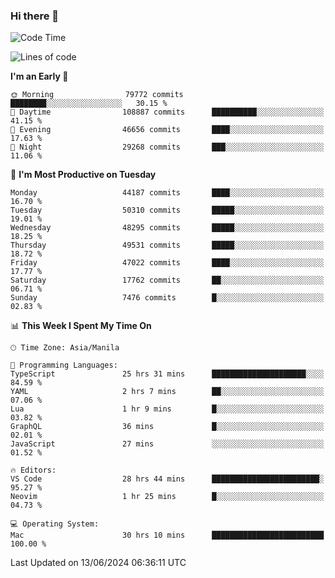 ### Hi there 👋

<!--START_SECTION:waka-->
![Code Time](http://img.shields.io/badge/Code%20Time-5%2C250%20hrs%2023%20mins-blue)

![Lines of code](https://img.shields.io/badge/From%20Hello%20World%20I%27ve%20Written-116.3%20million%20lines%20of%20code-blue)

**I'm an Early 🐤** 

```text
🌞 Morning                79772 commits       ████████░░░░░░░░░░░░░░░░░   30.15 % 
🌆 Daytime                108887 commits      ██████████░░░░░░░░░░░░░░░   41.15 % 
🌃 Evening                46656 commits       ████░░░░░░░░░░░░░░░░░░░░░   17.63 % 
🌙 Night                  29268 commits       ███░░░░░░░░░░░░░░░░░░░░░░   11.06 % 
```
📅 **I'm Most Productive on Tuesday** 

```text
Monday                   44187 commits       ████░░░░░░░░░░░░░░░░░░░░░   16.70 % 
Tuesday                  50310 commits       █████░░░░░░░░░░░░░░░░░░░░   19.01 % 
Wednesday                48295 commits       █████░░░░░░░░░░░░░░░░░░░░   18.25 % 
Thursday                 49531 commits       █████░░░░░░░░░░░░░░░░░░░░   18.72 % 
Friday                   47022 commits       ████░░░░░░░░░░░░░░░░░░░░░   17.77 % 
Saturday                 17762 commits       ██░░░░░░░░░░░░░░░░░░░░░░░   06.71 % 
Sunday                   7476 commits        █░░░░░░░░░░░░░░░░░░░░░░░░   02.83 % 
```


📊 **This Week I Spent My Time On** 

```text
🕑︎ Time Zone: Asia/Manila

💬 Programming Languages: 
TypeScript               25 hrs 31 mins      █████████████████████░░░░   84.59 % 
YAML                     2 hrs 7 mins        ██░░░░░░░░░░░░░░░░░░░░░░░   07.06 % 
Lua                      1 hr 9 mins         █░░░░░░░░░░░░░░░░░░░░░░░░   03.82 % 
GraphQL                  36 mins             █░░░░░░░░░░░░░░░░░░░░░░░░   02.01 % 
JavaScript               27 mins             ░░░░░░░░░░░░░░░░░░░░░░░░░   01.52 % 

🔥 Editors: 
VS Code                  28 hrs 44 mins      ████████████████████████░   95.27 % 
Neovim                   1 hr 25 mins        █░░░░░░░░░░░░░░░░░░░░░░░░   04.73 % 

💻 Operating System: 
Mac                      30 hrs 10 mins      █████████████████████████   100.00 % 
```


 Last Updated on 13/06/2024 06:36:11 UTC
<!--END_SECTION:waka-->


<!--
**rad182/rad182** is a ✨ _special_ ✨ repository because its `README.md` (this file) appears on your GitHub profile.

Here are some ideas to get you started:

- 🔭 I’m currently working on ...
- 🌱 I’m currently learning ...
- 👯 I’m looking to collaborate on ...
- 🤔 I’m looking for help with ...
- 💬 Ask me about ...
- 📫 How to reach me: ...
- 😄 Pronouns: ...
- ⚡ Fun fact: ...
-->
